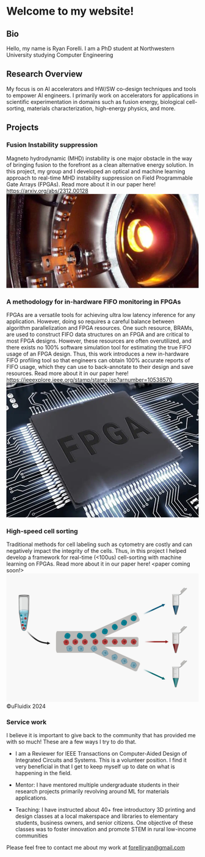 # Welcome to my website!

## Bio

Hello, my name is Ryan Forelli. I am a PhD student at Northwestern University studying Computer Engineering 

## Research Overview
My focus is on AI accelerators and HW/SW co-design techniques and tools to empower AI engineers. I primarily work on accelerators for applications in scientific experimentation in domains such as fusion energy, biological cell-sorting, materials characterization, high-energy physics, and more.

## Projects

### Fusion Instability suppression

Magneto hydrodynamic (MHD) instability is one major obstacle in the way of bringing fusion to the forefront as a clean alternative energy solution. In this project, my group and I developed an optical and machine learning approach to real-time MHD instability suppression on Field Programmable Gate Arrays (FPGAs). Read more about it in our paper here!
https://arxiv.org/abs/2312.00128
![alt text](image.png)
### A methodology for in-hardware FIFO monitoring in FPGAs

FPGAs are a versatile tools for achieving ultra low latency inference for any application. However, doing so requires a careful balance between algorithm parallelization and FPGA resources. One such resource, BRAMs, are used to construct FIFO data structures on an FPGA and are critical to most FPGA designs. However, these resources are often overutilized, and there exists no 100% software simulation tool for estimating the true FIFO usage of an FPGA design. Thus, this work introduces a new in-hardware FIFO profiling tool so that engineers can obtain 100% accurate reports of FIFO usage, which they can use to back-annotate to their design and save resources. Read more about it in our paper here!
https://ieeexplore.ieee.org/stamp/stamp.jsp?arnumber=10538570
![alt text](image-1.png)

### High-speed cell sorting

Traditional methods for cell labeling such as cytometry are costly and can negatively impact the integrity of the cells. Thus, in this project I helped develop a framework for real-time (<100us) cell-sorting with machine learning on FPGAs.
Read more about it in our paper here!
<paper coming soon!>
![alt text](image-2.png)
©uFluidix 2024


### Service work

I believe it is important to give back to the community that has provided me with so much! These are a few ways I try to do that.

- I am a Reviewer for IEEE Transactions on Computer-Aided Design of Integrated Circuits and Systems. This is a volunteer position. I find it very beneficial in that I get to keep myself up to date on what is happening in the field.

- Mentor: I have mentored multiple undergraduate students in their research projects primarily revolving around ML for materials applications.

- Teaching: I have instructed about 40+ free introductory 3D printing and design classes at a local makerspace and libraries to elementary students, business owners, and senior citizens. One objective of these classes was to foster innovation and promote STEM in rural low-income communities 

Please feel free to contact me about my work at forelliryan@gmail.com
